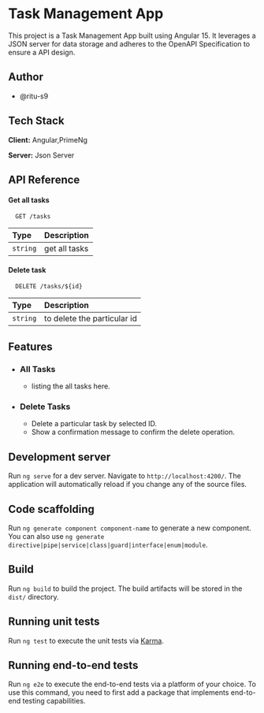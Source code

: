 #  Task Management App

This project is a Task Management App built using Angular 15. It leverages a JSON server for data storage and adheres to the OpenAPI Specification to ensure a  API design.


## Author

- @ritu-s9


## Tech Stack

**Client:** Angular,PrimeNg

**Server:** Json Server

## API Reference

#### Get all tasks

```http
  GET /tasks
```

| Type     | Description                |
| :------- | :------------------------- |
| `string` |get all tasks |

#### Delete task

```http
  DELETE /tasks/${id}
```

| Type     | Description                |
| :------- | :------------------------- |
| `string` |to delete the particular id |



## Features

- ### All Tasks
    - listing the all tasks here.
- ### Delete Tasks
    - Delete a particular task by selected ID.
    - Show a confirmation message to confirm the delete operation.

## Development server

Run `ng serve` for a dev server. Navigate to `http://localhost:4200/`. The application will automatically reload if you change any of the source files.

## Code scaffolding

Run `ng generate component component-name` to generate a new component. You can also use `ng generate directive|pipe|service|class|guard|interface|enum|module`.

## Build

Run `ng build` to build the project. The build artifacts will be stored in the `dist/` directory.

## Running unit tests

Run `ng test` to execute the unit tests via [Karma](https://karma-runner.github.io).

## Running end-to-end tests

Run `ng e2e` to execute the end-to-end tests via a platform of your choice. To use this command, you need to first add a package that implements end-to-end testing capabilities.

